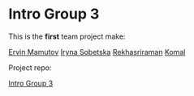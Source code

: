 # Intro Group 3

This is the **first** team project make:

[Ervin Mamutov](https://github.com/ervinMamutov)
[Iryna Sobetska](https://github.com/IrynaSobetska)
[Rekhasriraman](https://github.com/Rekhasriraman)
[Komal](https://github.com/komal-89)

Project repo:

[Intro Group 3](https://github.com/BF-FrontEnd-class/workflows-group3-intro)




